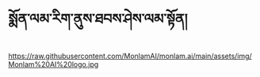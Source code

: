 # སྨོན་ལམ་རིག་ནུས་ཐབས་ཤེས་ལམ་སྟོན།

https://raw.githubusercontent.com/MonlamAI/monlam.ai/main/assets/img/Monlam%20AI%20logo.jpg
